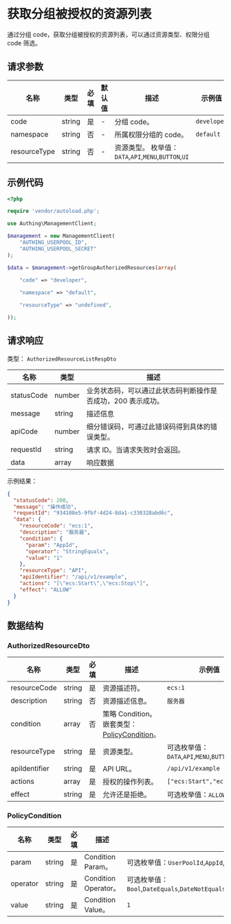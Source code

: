 # 获取分组被授权的资源列表

<!--
  警告⚠️：
  不要直接修改该文档，
  https://github.com/Authing/authing-docs-factory
  使用该项目进行生成
-->

<LastUpdated />

通过分组 code，获取分组被授权的资源列表，可以通过资源类型、权限分组 code 筛选。

## 请求参数

| 名称 | 类型 | 必填 | 默认值 | 描述 | 示例值 |
| ---- | ---- | ---- | ---- | ---- | ---- |
| code | string  | 是 | - | 分组 code。  | `developer` |
| namespace | string  | 否 | - | 所属权限分组的 code。  | `default` |
| resourceType | string  | 否 | - | 资源类型。 枚举值：`DATA`,`API`,`MENU`,`BUTTON`,`UI` |  |


## 示例代码

```php
<?php

require 'vendor/autoload.php';

use Authing\ManagementClient;

$management = new ManagementClient(
    "AUTHING_USERPOOL_ID",
    "AUTHING_USERPOOL_SECRET"
);

$data = $management->getGroupAuthorizedResources(array(
  
    "code" => "developer",

    "namespace" => "default",

    "resourceType" => "undefined",

));
```


## 请求响应

类型： `AuthorizedResourceListRespDto`

| 名称 | 类型 | 描述 |
| ---- | ---- | ---- |
| statusCode | number | 业务状态码，可以通过此状态码判断操作是否成功，200 表示成功。 |
| message | string | 描述信息 |
| apiCode | number | 细分错误码，可通过此错误码得到具体的错误类型。 |
| requestId | string | 请求 ID。当请求失败时会返回。 |
| data | array | 响应数据 |



示例结果：

```json
{
  "statusCode": 200,
  "message": "操作成功",
  "requestId": "934108e5-9fbf-4d24-8da1-c330328abd6c",
  "data": {
    "resourceCode": "ecs:1",
    "description": "服务器",
    "condition": {
      "param": "AppId",
      "operator": "StringEquals",
      "value": "1"
    },
    "resourceType": "API",
    "apiIdentifier": "/api/v1/example",
    "actions": "[\"ecs:Start\",\"ecs:Stop\"]",
    "effect": "ALLOW"
  }
}
```

## 数据结构


### <a id="AuthorizedResourceDto"></a> AuthorizedResourceDto

| 名称 | 类型 | 必填 | 描述 | 示例值 |
| ---- |  ---- | ---- | ---- | ---- |
| resourceCode | string | 是 | 资源描述符。  |  `ecs:1` |
| description | string | 否 | 资源描述信息。  |  `服务器` |
| condition | array | 否 | 策略 Condition。嵌套类型：<a href="#PolicyCondition">PolicyCondition</a>。  |  |
| resourceType | string | 是 | 资源类型。  | 可选枚举值：`DATA`,`API`,`MENU`,`BUTTON`,`UI` |
| apiIdentifier | string | 是 | API URL。  |  `/api/v1/example` |
| actions | array | 是 | 授权的操作列表。  |  `["ecs:Start","ecs:Stop"]` |
| effect | string | 是 | 允许还是拒绝。  | 可选枚举值：`ALLOW`,`DENY` |


### <a id="PolicyCondition"></a> PolicyCondition

| 名称 | 类型 | 必填 | 描述 | 示例值 |
| ---- |  ---- | ---- | ---- | ---- |
| param | string | 是 | Condition Param。  | 可选枚举值：`UserPoolId`,`AppId`,`RequestFrom`,`UserId`,`UserArn`,`CurrentTime`,`EpochTime`,`SourceIp`,`User`,`MultiFactorAuthPresent`,`MultiFactorAuthAge`,`UserAgent`,`Referer`,`Device`,`OS`,`Country`,`Province`,`City`,`DeviceChanged`,`DeviceUntrusted`,`ProxyUntrusted`,`LoggedInApps`,`Namespace` |
| operator | string | 是 | Condition Operator。  | 可选枚举值：`Bool`,`DateEquals`,`DateNotEquals`,`DateLessThan`,`DateLessThanEquals`,`DateGreaterThan`,`DateGreaterThanEquals`,`IpAddress`,`NotIpAddress`,`NumericEquals`,`NumericNotEquals`,`NumericLessThan`,`NumericLessThanEquals`,`NumericGreaterThan`,`NumericGreaterThanEquals`,`StringEquals`,`StringNotEquals`,`StringEqualsIgnoreCase`,`StringNotEqualsIgnoreCase`,`StringLike`,`StringNotLike`,`ListContains` |
| value | string | 是 | Condition Value。  |  `1` |


